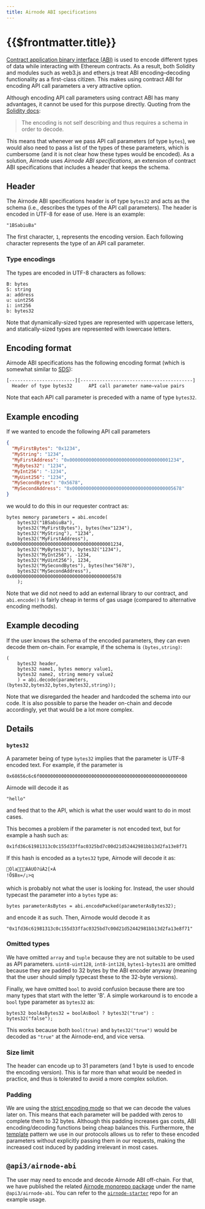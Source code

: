 ```yaml
---
title: Airnode ABI specifications
---
```


# {{$frontmatter.title}}

<TocHeader />
<TOC class="table-of-contents" :include-level="[2,4]" />

[Contract application binary interface (ABI)](https://docs.soliditylang.org/en/v0.6.12/abi-spec.html) is used to encode different types of data while interacting with Ethereum contracts.
As a result, both Solidity and modules such as web3.js and ethers.js treat ABI encoding–decoding functionality as a first-class citizen.
This makes using contract ABI for encoding API call parameters a very attractive option.

Although encoding API call parameters using contract ABI has many advantages, it cannot be used for this purpose directly.
Quoting from the [Solidity docs](https://docs.soliditylang.org/en/v0.6.12/abi-spec.html):
>The encoding is not self describing and thus requires a schema in order to decode.

This means that whenever we pass API call parameters (of type `bytes`), we would also need to pass a list of the types of these parameters, which is cumbersome (and it is not clear how these types would be encoded).
As a solution, Airnode uses *Airnode ABI specifications*, an extension of contract ABI specifications that includes a header that keeps the schema.

## Header

The Airnode ABI specifications header is of type `bytes32` and acts as the schema (i.e., describes the types of the API call parameters).
The header is encoded in UTF-8 for ease of use.
Here is an example:
```
"1BSabiuBa"
```
The first character, `1`, represents the encoding version.
Each following character represents the type of an API call parameter.

### Type encodings

The types are encoded in UTF-8 characters as follows:
```
B: bytes
S: string
a: address
u: uint256
i: int256
b: bytes32
```
Note that dynamically-sized types are represented with uppercase letters, and statically-sized types are represented with lowercase letters.

## Encoding format

Airnode ABI specifications has the following encoding format (which is somewhat similar to [SDS](https://github.com/antirez/sds)):

```
[------------------------][-----------------------------------------]
  Header of type bytes32      API call parameter name–value pairs
```

Note that each API call parameter is preceded with a name of type `bytes32`.

## Example encoding

If we wanted to encode the following API call parameters
```json
{
  "MyFirstBytes": "0x1234",
  "MyString": "1234",
  "MyFirstAddress": "0x0000000000000000000000000000000000001234",
  "MyBytes32": "1234",
  "MyInt256": "-1234",
  "MyUint256": "1234",
  "MySecondBytes": "0x5678",
  "MySecondAddress": "0x0000000000000000000000000000000000005678"
}
```

we would to do this in our requester contract as:
```solidity
bytes memory parameters = abi.encode(
    bytes32("1BSabiuBa"),
    bytes32("MyFirstBytes"), bytes(hex"1234"),
    bytes32("MyString"), "1234",
    bytes32("MyFirstAddress"), 0x0000000000000000000000000000000000001234,
    bytes32("MyBytes32"), bytes32("1234"),
    bytes32("MyInt256"), -1234,
    bytes32("MyUint256"), 1234,
    bytes32("MySecondBytes"), bytes(hex"5678"),
    bytes32("MySecondAddress"), 0x0000000000000000000000000000000000005678
    );
```

Note that we did not need to add an external library to our contract, and `abi.encode()` is fairly cheap in terms of gas usage (compared to alternative encoding methods).

## Example decoding

If the user knows the schema of the encoded parameters, they can even decode them on-chain.
For example, if the schema is `(bytes,string)`:
```solidity
(
    bytes32 header,
    bytes32 name1, bytes memory value1,
    bytes32 name2, string memory value2
    ) = abi.decode(parameters, (bytes32,bytes32,bytes,bytes32,string));
```
Note that we disregarded the header and hardcoded the schema into our code.
It is also possible to parse the header on-chain and decode accordingly, yet that would be a lot more complex.

## Details

### `bytes32`

A parameter being of type `bytes32` implies that the parameter is UTF-8 encoded text.
For example, if the parameter is
```
0x68656c6c6f000000000000000000000000000000000000000000000000000000
```
Airnode will decode it as
```
"hello"
```
and feed that to the API, which is what the user would want to do in most cases.

This becomes a problem if the parameter is not encoded text, but for example a hash such as:
```
0x1fd36c61981313c0c155d33ffac0325bd7c00d21d52442981bb13d2fa13e8f71
```
If this hash is encoded as a `bytes32` type, Airnode will decode it as:
```
ÓlaÀÁUÓ?úÀ2[×À
!Õ$B±=/¡>q
```
which is probably not what the user is looking for.
Instead, the user should typecast the parameter into a `bytes` type as:
```solidity
bytes parameterAsBytes = abi.encodePacked(parameterAsBytes32);
```
and encode it as such.
Then, Airnode would decode it as
```
"0x1fd36c61981313c0c155d33ffac0325bd7c00d21d52442981bb13d2fa13e8f71"
```

### Omitted types

We have omitted `array` and `tuple` because they are not suitable to be used as API parameters.
`uint8-uint128`, `int8-int128`, `bytes1-bytes31` are omitted because they are padded to 32 bytes by the ABI encoder anyway (meaning that the user should simply typecast these to the 32-byte versions).

Finally, we have omitted `bool` to avoid confusion because there are too many types that start with the letter 'B'.
A simple workaround is to encode a `bool` type parameter as `bytes32` as: 
```solidity
bytes32 boolAsBytes32 = boolAsBool ? bytes32("true") : bytes32("false");
```
This works because both `bool(true)` and `bytes32("true")` would be decoded as `"true"` at the Airnode-end, and vice versa.

### Size limit

The header can encode up to 31 parameters (and 1 byte is used to encode the encoding version).
This is far more than what would be needed in practice, and thus is tolerated to avoid a more complex solution.

### Padding

We are using the [strict encoding mode](https://docs.soliditylang.org/en/v0.6.12/abi-spec.html#strict-encoding-mode) so that we can decode the values later on.
This means that each parameter will be padded with zeros to complete them to 32 bytes.
Although this padding increases gas costs, ABI encoding/decoding functions being cheap balances this.
Furthermore, the [template](../concepts/template.md) pattern we use in our protocols allows us to refer to these encoded parameters without explicitly passing them in our requests, making the increased cost induced by padding irrelevant in most cases.

## `@api3/airnode-abi`

The user may need to encode and decode Airnode ABI off-chain.
For that, we have published the related [Airnode monorepo package](https://github.com/api3dao/airnode/tree/pre-alpha/packages/airnode-abi) under the name `@api3/airnode-abi`.
You can refer to the [`airnode-starter`](https://github.com/api3dao/airnode-starter/blob/b521d9d77dc3c4d3f6b27adf674adca3a3fba05f/scripts/make-request.js#L25) repo for an example usage.
